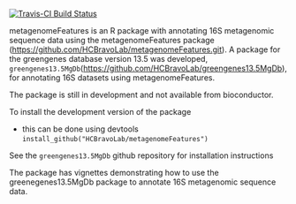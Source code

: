 [![Travis-CI Build Status](https://travis-ci.org/HCBravoLab/metagenomeFeatures.svg?branch=master)](https://travis-ci.org/HCBravoLab/metagenomeFeatures)

metagenomeFeatures is an R package with annotating 16S metagenomic sequence data using the metagenomeFeatures package (https://github.com/HCBravoLab/metagenomeFeatures.git). A package for the greengenes database version 13.5 was developed, `greengenes13.5MgDb`(https://github.com/HCBravoLab/greengenes13.5MgDb), for annotating 16S datasets using metagenomeFeatures.    

The package is still in development and not available from bioconductor.

To install the development version of the package
* this can be done using devtools `install_github("HCBravoLab/metagenomeFeatures")`  

See the `greengenes13.5MgDb` github repository for installation instructions

The package has vignettes demonstrating how to use the greenegenes13.5MgDb package to annotate 16S metagenomic sequence data.
